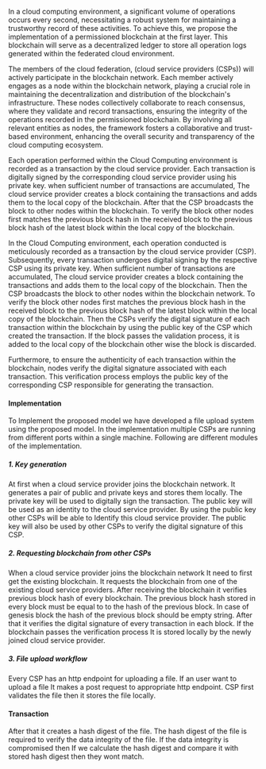 In a cloud computing environment, a significant volume of operations occurs every second, necessitating a robust system for maintaining a trustworthy record of these activities. To achieve this, we propose the implementation of a permissioned blockchain at the first layer. This blockchain will serve as a decentralized ledger to store all operation logs generated within the federated cloud environment.

The members of the cloud federation, (cloud service providers (CSPs)) will actively participate in the blockchain network. Each member actively engages as a node within the blockchain network, playing a crucial role in maintaining the decentralization and distribution of the blockchain's infrastructure. These nodes collectively collaborate to reach consensus, where they validate and record transactions, ensuring the integrity of the operations recorded in the permissioned blockchain. By involving all relevant entities as nodes, the framework fosters a collaborative and trust-based environment, enhancing the overall security and transparency of the cloud computing ecosystem.


Each operation performed within the Cloud Computing environment is recorded as a transaction by the cloud service provider. Each transaction is digitally signed by the corresponding cloud service provider using his private key. when sufficient number of transactions are accumulated, The cloud service provider creates a block containing the transactions and adds them to the local copy of the blockchain. After that the CSP broadcasts the block to other nodes within the blockchain. 
To verify the block other nodes first matches the previous block hash in the received block to the previous block hash of the latest block within the local copy of the blockchain. 


In the Cloud Computing environment, each operation conducted is meticulously recorded as a transaction by the cloud service provider (CSP). Subsequently, every transaction undergoes digital signing by the respective CSP using its private key. When sufficient number of transactions are accumulated, The cloud service provider creates a block containing the transactions and adds them to the local copy of the blockchain. Then the CSP broadcasts the block to other nodes within the blockchain network. To verify the block other nodes first matches the previous block hash in the received block to the previous block hash of the latest block within the local copy of the blockchain. Then the CSPs verify the digital signature of each transaction within the blockchain by using the public key of the CSP which created the transaction. If the block passes the validation process, it is added to the local copy of the blockchain other wise the block is discarded. 




Furthermore, to ensure the authenticity of each transaction within the blockchain, nodes verify the digital signature associated with each transaction. This verification process employs the public key of the corresponding CSP responsible for generating the transaction.

#### Implementation
To Implement the proposed model we have developed a file upload system using the proposed model.
In the implementation multiple CSPs are running from different ports within a single machine. Following are different modules of the implementation.
##### 1. Key generation
At first when a cloud service provider joins the blockchain network. It   generates a pair of public and private keys and stores them locally. The private key will be used to digitally sign the transaction. The public key will be used as an identity to the cloud service provider. By using the public key other CSPs will be able to Identify this cloud service provider. The public key will also be used by other CSPs to verify the digital signature of this CSP.
##### 2. Requesting blockchain from other CSPs
When a cloud service provider joins the blockchain network It need to first get the existing blockchain. It requests the blockchain from one of the existing cloud service providers. After receiving the blockchain it verifies previous block hash of every blockchain. The previous block hash stored in every block must be equal to to the hash of the previous block. In case of genesis block the hash of the previous block should be empty string. After that it verifies the digital signature of every transaction in each block. If the blockchain passes the verification process It is stored locally by the newly joined cloud service provider.

##### 3. File upload workflow
Every CSP has an http endpoint for uploading a file. If an user want to upload a file It makes a post request to appropriate http endpoint. CSP first validates the file then it stores the file locally. 

#### Transaction
After that it creates a hash digest of the file. The hash digest of the file is required to verify the data integrity of the file. If the data integrity is compromised then If we calculate the hash digest and compare it with stored hash digest then they wont match.

